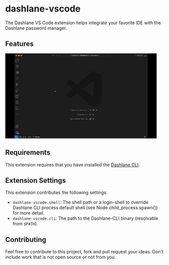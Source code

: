 # dashlane-vscode

The Dashlane VS Code extension helps integrate your favorite IDE with the Dashlane password manager.

## Features

![Dashlane VS Code extension quickview](/images/dashlane-vscode-anim.gif)

## Requirements

This extension requires that you have installed the [Dashlane CLI](https://github.com/Dashlane/dashlane-cli).

## Extension Settings

This extension contributes the following settings:

-   `dashlane-vscode.shell`: The shell path or a login-shell to override Dashlane CLI process default shell (see Node child_process.spawn()) for more detail.
-   `dashlane-vscode.cli`: The path to the Dashlane-CLI binary (resolvable from `$PATH`).

## Contributing

Feel free to contribute to this project, fork and pull request your ideas. Don't include work that is not open source or not from you.
